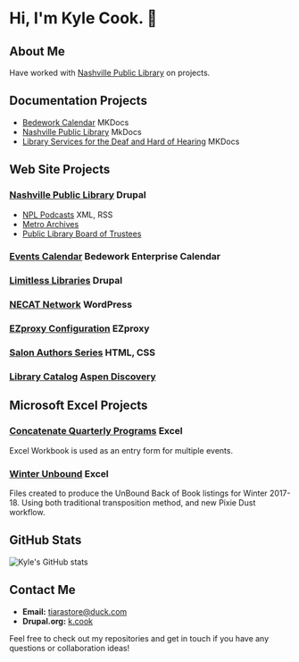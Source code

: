 # Hi, I'm Kyle Cook. 👋

## About Me

Have worked with [Nashville Public Library](https://github.com/Nashville-Public-Library) on projects.

## Documentation Projects

- [Bedework Calendar](https://github.com/Nashville-Public-Library/bedework-docs) MKDocs
- [Nashville Public Library](https://github.com/Nashville-Public-Library/mkdocsuaurus) MkDocs
- [Library Services for the Deaf and Hard of Hearing](https://github.com/Nashville-Public-Library/lsdhh-documentation/tree/main) MKDocs

## Web Site Projects

### [Nashville Public Library](https://library.nashville.org) Drupal

- [NPL Podcasts](https://library.nashville.org/podcasts) XML, RSS
- [Metro Archives](https://library.nashville.org/metro-archives)
- [Public Library Board of Trustees](https://library.nashville.org/about/public-library-board-trustees)

### [Events Calendar](https://events.library.nashville.org) Bedework Enterprise Calendar

### [Limitless Libraries](https://limitlesslibraries.org) Drupal

### [NECAT Network](https://necatnetwork.org/) WordPress

### [EZproxy Configuration](https://ezproxy.library.nashville.org/) EZproxy

### [Salon Authors Series](https://github.com/tiarastore/salon-authors-series) HTML, CSS

### [Library Catalog](https://catalog.library.nashville.org) [Aspen Discovery](https://github.com/Aspen-Discovery/aspen-discovery)

## Microsoft Excel Projects

### [Concatenate Quarterly Programs](https://github.com/tiarastore/Concatenate-Quarterly_Programs) Excel

Excel Workbook is used as an entry form for multiple events.

### [Winter Unbound](https://github.com/tiarastore/winter-unbound) Excel

Files created to produce the UnBound Back of Book listings for Winter 2017-18. Using both traditional transposition method, and new Pixie Dust workflow.

## GitHub Stats

![Kyle's GitHub stats](https://github-readme-stats.vercel.app/api?username=tiarastore&show_icons=true&theme=radical)

## Contact Me

- **Email:** [tiarastore@duck.com](mailto:tiarastore@duck.com)
- **Drupal.org:** [k.cook](https://www.drupal.org/u/kcook-0)

Feel free to check out my repositories and get in touch if you have any questions or collaboration ideas!
